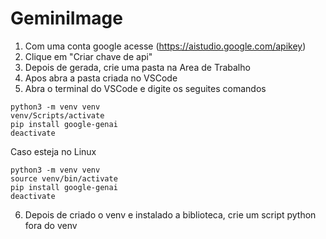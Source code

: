 # GeminiImage

1. Com uma conta google acesse (https://aistudio.google.com/apikey)
2. Clique em "Criar chave de api"
3. Depois de gerada, crie uma pasta na Area de Trabalho
4. Apos abra a pasta criada no VSCode
5. Abra o terminal do VSCode e digite os seguites comandos

```
python3 -m venv venv
venv/Scripts/activate
pip install google-genai
deactivate
```

Caso esteja no Linux

```
python3 -m venv venv
source venv/bin/activate
pip install google-genai
deactivate
```

6. Depois de criado o venv e instalado a biblioteca, crie um script python fora do venv
